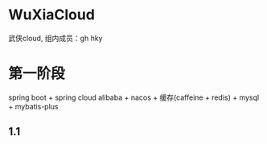 # WuXiaCloud
武侠cloud,
组内成员：gh
		  hky
# 第一阶段
spring boot + spring cloud alibaba + nacos + 缓存(caffeine + redis) + mysql + mybatis-plus
## 1.1 




